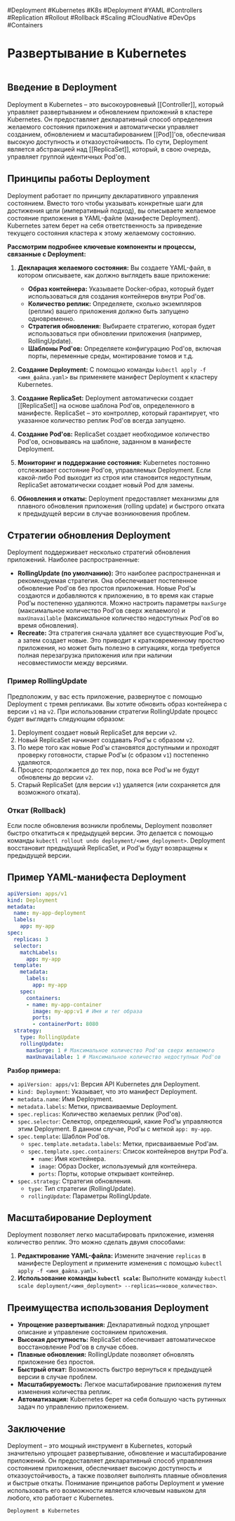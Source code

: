 #Deployment #Kubernetes #K8s #Deployment #YAML #Controllers #Replication #Rollout #Rollback #Scaling #CloudNative #DevOps #Containers

# Развертывание в Kubernetes

```table-of-contents
```

## Введение в Deployment

Deployment в Kubernetes – это высокоуровневый [[Controller]], который управляет развертыванием и обновлением приложений в кластере Kubernetes. Он предоставляет декларативный способ определения желаемого состояния приложения и автоматически управляет созданием, обновлением и масштабированием [[Pod]]'ов, обеспечивая высокую доступность и отказоустойчивость. По сути, Deployment является абстракцией над [[ReplicaSet]], который, в свою очередь, управляет группой идентичных Pod'ов.

## Принципы работы Deployment

Deployment работает по принципу декларативного управления состоянием. Вместо того чтобы указывать конкретные шаги для достижения цели (императивный подход), вы описываете желаемое состояние приложения в YAML-файле (манифесте Deployment). Kubernetes затем берет на себя ответственность за приведение текущего состояния кластера к этому желаемому состоянию.

**Рассмотрим подробнее ключевые компоненты и процессы, связанные с Deployment:**

1.  **Декларация желаемого состояния:** Вы создаете YAML-файл, в котором описываете, как должно выглядеть ваше приложение:
    *   **Образ контейнера:** Указываете Docker-образ, который будет использоваться для создания контейнеров внутри Pod'ов.
    *   **Количество реплик:** Определяете, сколько экземпляров (реплик) вашего приложения должно быть запущено одновременно.
    *   **Стратегия обновления:** Выбираете стратегию, которая будет использоваться при обновлении приложения (например, RollingUpdate).
    *   **Шаблоны Pod'ов:** Определяете конфигурацию Pod'ов, включая порты, переменные среды, монтирование томов и т.д.

2.  **Создание Deployment:** С помощью команды `kubectl apply -f <имя_файла.yaml>` вы применяете манифест Deployment к кластеру Kubernetes.

3.  **Создание ReplicaSet:** Deployment автоматически создает [[ReplicaSet]] на основе шаблона Pod'ов, определенного в манифесте. ReplicaSet – это контроллер, который гарантирует, что указанное количество реплик Pod'ов всегда запущено.

4.  **Создание Pod'ов:** ReplicaSet создает необходимое количество Pod'ов, основываясь на шаблоне, заданном в манифесте Deployment.

5.  **Мониторинг и поддержание состояния:** Kubernetes постоянно отслеживает состояние Pod'ов, управляемых Deployment. Если какой-либо Pod выходит из строя или становится недоступным, ReplicaSet автоматически создает новый Pod для замены.

6.  **Обновления и откаты:** Deployment предоставляет механизмы для плавного обновления приложения (rolling update) и быстрого отката к предыдущей версии в случае возникновения проблем.

## Стратегии обновления Deployment

Deployment поддерживает несколько стратегий обновления приложений. Наиболее распространенные:

*   **RollingUpdate (по умолчанию):** Это наиболее распространенная и рекомендуемая стратегия. Она обеспечивает постепенное обновление Pod'ов без простоя приложения. Новые Pod'ы создаются и добавляются к приложению, в то время как старые Pod'ы постепенно удаляются. Можно настроить параметры `maxSurge` (максимальное количество Pod'ов сверх желаемого) и `maxUnavailable` (максимальное количество недоступных Pod'ов во время обновления).
*   **Recreate:** Эта стратегия сначала удаляет все существующие Pod'ы, а затем создает новые. Это приводит к кратковременному простою приложения, но может быть полезно в ситуациях, когда требуется полная перезагрузка приложения или при наличии несовместимости между версиями.

### Пример RollingUpdate

Предположим, у вас есть приложение, развернутое с помощью Deployment с тремя репликами. Вы хотите обновить образ контейнера с версии `v1` на `v2`. При использовании стратегии RollingUpdate процесс будет выглядеть следующим образом:

1.  Deployment создает новый ReplicaSet для версии `v2`.
2.  Новый ReplicaSet начинает создавать Pod'ы с образом `v2`.
3.  По мере того как новые Pod'ы становятся доступными и проходят проверку готовности, старые Pod'ы (с образом `v1`) постепенно удаляются.
4.  Процесс продолжается до тех пор, пока все Pod'ы не будут обновлены до версии `v2`.
5.  Старый ReplicaSet (для версии `v1`) удаляется (или сохраняется для возможного отката).

### Откат (Rollback)

Если после обновления возникли проблемы, Deployment позволяет быстро откатиться к предыдущей версии. Это делается с помощью команды `kubectl rollout undo deployment/<имя_deployment>`. Deployment восстановит предыдущий ReplicaSet, и Pod'ы будут возвращены к предыдущей версии.

## Пример YAML-манифеста Deployment

```yaml
apiVersion: apps/v1
kind: Deployment
metadata:
  name: my-app-deployment
  labels:
    app: my-app
spec:
  replicas: 3
  selector:
    matchLabels:
      app: my-app
  template:
    metadata:
      labels:
        app: my-app
    spec:
      containers:
      - name: my-app-container
        image: my-app:v1 # Имя и тег образа
        ports:
        - containerPort: 8080
  strategy:
    type: RollingUpdate
    rollingUpdate:
      maxSurge: 1 # Максимальное количество Pod'ов сверх желаемого
      maxUnavailable: 1 # Максимальное количество недоступных Pod'ов
```

**Разбор примера:**

*   `apiVersion: apps/v1`: Версия API Kubernetes для Deployment.
*   `kind: Deployment`: Указывает, что это манифест Deployment.
*   `metadata.name`: Имя Deployment.
*    `metadata.labels`: Метки, присваиваемые Deployment.
*   `spec.replicas`: Количество желаемых реплик (Pod'ов).
*   `spec.selector`: Селектор, определяющий, какие Pod'ы управляются этим Deployment. В данном случае, Pod'ы с меткой `app: my-app`.
*   `spec.template`: Шаблон Pod'ов.
    *   `spec.template.metadata.labels`: Метки, присваиваемые Pod'ам.
    *   `spec.template.spec.containers`: Список контейнеров внутри Pod'а.
        *   `name`: Имя контейнера.
        *   `image`: Образ Docker, используемый для контейнера.
        *   `ports`: Порты, которые открывает контейнер.
*  `spec.strategy`: Стратегия обновления.
    *   `type`: Тип стратегии (RollingUpdate).
    *   `rollingUpdate`: Параметры RollingUpdate.

## Масштабирование Deployment

Deployment позволяет легко масштабировать приложение, изменяя количество реплик. Это можно сделать двумя способами:

1.  **Редактирование YAML-файла:** Измените значение `replicas` в манифесте Deployment и примените изменения с помощью `kubectl apply -f <имя_файла.yaml>`.
2.  **Использование команды `kubectl scale`:** Выполните команду `kubectl scale deployment/<имя_deployment> --replicas=<новое_количество>`.

## Преимущества использования Deployment

*   **Упрощение развертывания:** Декларативный подход упрощает описание и управление состоянием приложения.
*   **Высокая доступность:** ReplicaSet обеспечивает автоматическое восстановление Pod'ов в случае сбоев.
*   **Плавные обновления:** RollingUpdate позволяет обновлять приложение без простоя.
*   **Быстрый откат:** Возможность быстро вернуться к предыдущей версии в случае проблем.
*   **Масштабируемость:** Легкое масштабирование приложения путем изменения количества реплик.
*   **Автоматизация:** Kubernetes берет на себя большую часть рутинных задач по управлению приложением.

## Заключение

Deployment – это мощный инструмент в Kubernetes, который значительно упрощает развертывание, обновление и масштабирование приложений. Он предоставляет декларативный способ управления состоянием приложения, обеспечивает высокую доступность и отказоустойчивость, а также позволяет выполнять плавные обновления и быстрые откаты. Понимание принципов работы Deployment и умение использовать его возможности является ключевым навыком для любого, кто работает с Kubernetes.

```old
Deployment в Kubernetes
```